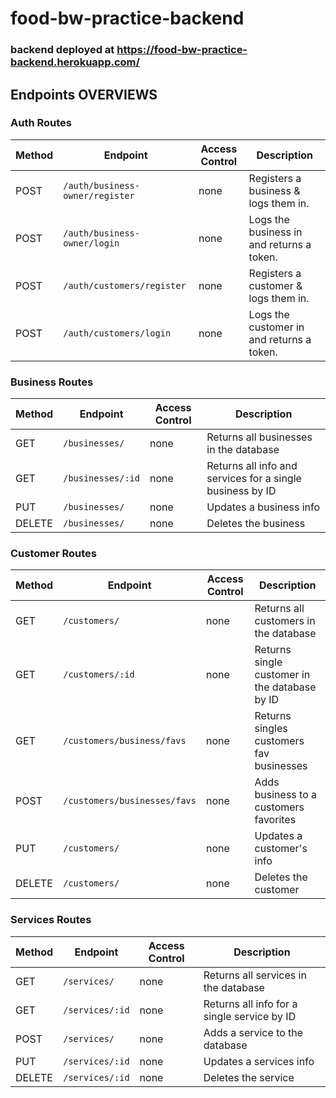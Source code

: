 # food-bw-practice-backend

### backend deployed at https://food-bw-practice-backend.herokuapp.com/

## Endpoints OVERVIEWS

### Auth Routes

| Method | Endpoint                        | Access Control      | Description                                        |
| ------ | ------------------------------- | ------------------- | -------------------------------------------------- |
| POST   | `/auth/business-owner/register` | none                | Registers a business & logs them in.               |
| POST   | `/auth/business-owner/login`    | none                | Logs the business in and returns a token.          |
| POST   | `/auth/customers/register`      | none                | Registers a customer & logs them in.               |
| POST   | `/auth/customers/login`         | none                | Logs the customer in and returns a token.          |

### Business Routes

| Method | Endpoint         | Access Control      | Description                                               |
| ------ | ---------------- | ------------------- | --------------------------------------------------------- |
| GET    | `/businesses/`   | none                | Returns all businesses in the database                    |
| GET    | `/businesses/:id`| none                | Returns all info and services for a single business by ID |
| PUT    | `/businesses/`   | none                | Updates a business info                                   |
| DELETE | `/businesses/`   | none                | Deletes the business                                      |

### Customer Routes

| Method | Endpoint                    | Access Control      | Description                                   |
| ------ | --------------------------- | ------------------- | ----------------------------------------------|
| GET    | `/customers/`               | none                | Returns all customers in the database         |
| GET    | `/customers/:id`            | none                | Returns single customer in the database by ID |
| GET    | `/customers/business/favs`  | none                | Returns singles customers fav businesses      |
| POST   | `/customers/businesses/favs`| none                | Adds business to a customers favorites        |
| PUT    | `/customers/`               | none                | Updates a customer's info                     |
| DELETE | `/customers/`               | none                | Deletes the customer                          |


### Services Routes

| Method | Endpoint       | Access Control      | Description                                 |
| ------ | -------------- | ------------------- | --------------------------------------------|
| GET    | `/services/`   | none                | Returns all services in the database        |
| GET    | `/services/:id`| none                | Returns all info for a single service by ID |
| POST   | `/services/`   | none                | Adds a service to the database              |
| PUT    | `/services/:id`| none                | Updates a services info                     |
| DELETE | `/services/:id`| none                | Deletes the service                         |

